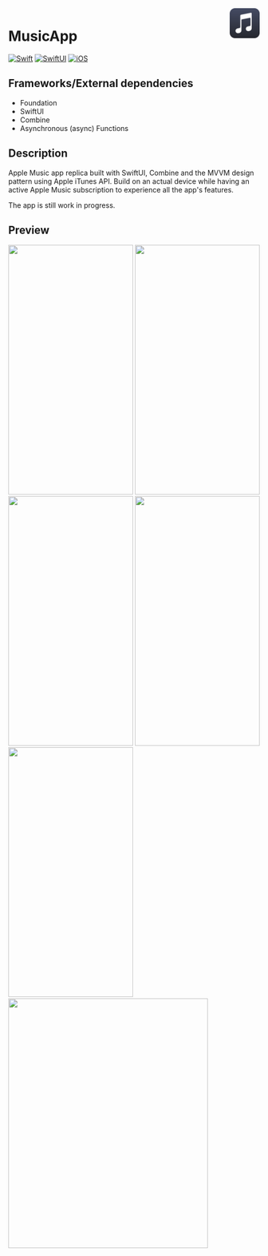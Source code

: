 <!-- HEADER -->
<img src="./Preview/AppIcon.png" width="60" align="right"/>
<h1> MusicApp </h1>

[![Swift](https://img.shields.io/badge/Swift-5.0-orange.svg?longCache=true&style=flat&logo=swift)][Swift]
[![SwiftUI](https://img.shields.io/badge/SwiftUI-3.0-blue.svg?longCache=true&style=flat&logo=swift&logoColor=blue)][Swift]
[![iOS](https://img.shields.io/badge/iOS-16.0+-lightgrey.svg?longCache=true&?style=flat&logo=apple)][iOS]




<!-- BODY -->

## Frameworks/External dependencies
- Foundation
- SwiftUI
- Combine
- Asynchronous (async) Functions

## Description
Apple Music app replica built with SwiftUI, Combine and the MVVM design pattern using Apple iTunes API.
Build on an actual device while having an active Apple Music subscription to experience all the app's features.

The app is still work in progress.


## Preview

<p align="left">
	<img src="./Preview/iphone-preview-1.gif" width= "250" height="500"/>
	<img src="./Preview/iphone-preview-2.gif" width= "250" height="500"/>
	<img src="./Preview/iphone-preview-3.gif" width= "250" height="500"/>
	<img src="./Preview/iphone-preview-4.gif" width= "250" height="500"/>
	<img src="./Preview/iphone-preview-darkmode.gif" width= "250" height="500"/>
	<img src="./Preview/ipad-preview.gif"  width= "400" height="500"/>
</p>

<!-- FOOTER -->
<!-- Permanent links -->
[Swift]: https://www.swift.org
[iOS]: https://developer.apple.com/ios/




